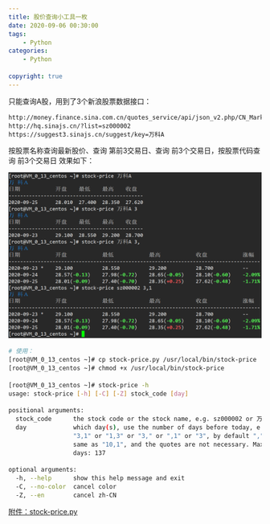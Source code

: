 ```yaml
---
title: 股价查询小工具一枚
date: 2020-09-06 00:30:00
tags:    
    - Python
categories:
    - Python

copyright: true
---
```




只能查询A股，用到了3个新浪股票数据接口：

```sh
http://money.finance.sina.com.cn/quotes_service/api/json_v2.php/CN_MarketData.getKLineData
http://hq.sinajs.cn/?list=sz000002
https://suggest3.sinajs.cn/suggest/key=万科A
```



<!-- more -->



按股票名称查询最新股价、查询 第前3交易日、查询 前3个交易日，按股票代码查询 前3个交易日 效果如下：



<img src="../assets/images2020/image-20200928004218980.png" alt="image-20200928004218980" style="zoom:67%;" />



```sh
# 使用：
[root@VM_0_13_centos ~]# cp stock-price.py /usr/local/bin/stock-price
[root@VM_0_13_centos ~]# chmod +x /usr/local/bin/stock-price

[root@VM_0_13_centos ~]# stock-price -h
usage: stock-price [-h] [-C] [-Z] stock_code [day]

positional arguments:
  stock_code      the stock code or the stock name, e.g. sz000002 or 万科A
  day             which day(s), use the number of days before today, e.g.
                  "3,1" or "1,3" or "3," or ",1" or "3", by default "," is the
                  same as "10,1", and the quotes are not necessary. Maximum
                  days: 137

optional arguments:
  -h, --help      show this help message and exit
  -C, --no-color  cancel color
  -Z, --en        cancel zh-CN
```



[附件：stock-price.py](/assets/files/stock-price.py)

